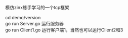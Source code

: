 
模仿zinx练手学习的一个tcp框架

cd demo/version<br>
go run Server.go 运行服务器<br>
go run Client1.go 运行客户端1，当然也可以运行Client2和3
